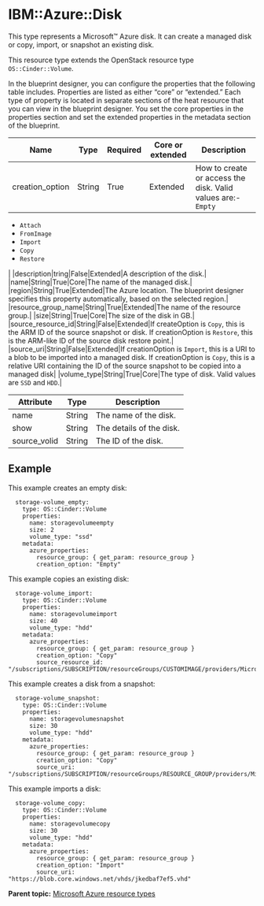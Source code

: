# IBM::Azure::Disk

This type represents a Microsoft™ Azure disk. It can create a managed disk or copy, import, or snapshot an existing disk.

This resource type extends the OpenStack resource type `OS::Cinder::Volume`.

In the blueprint designer, you can configure the properties that the following table includes. Properties are listed as either “core” or “extended.” Each type of property is located in separate sections of the heat resource that you can view in the blueprint designer. You set the core properties in the properties section and set the extended properties in the metadata section of the blueprint.

|Name|Type|Required|Core or extended|Description|
|----|----|--------|----------------|-----------|
|creation\_option|String|True|Extended|How to create or access the disk. Valid values are:-   `Empty`
-   `Attach`
-   `FromImage`
-   `Import`
-   `Copy`
-   `Restore`

|
|description|tring|False|Extended|A description of the disk.|
|name|String|True|Core|The name of the managed disk.|
|region|String|True|Extended|The Azure location. The blueprint designer specifies this property automatically, based on the selected region.|
|resource\_group\_name|String|True|Extended|The name of the resource group.|
|size|String|True|Core|The size of the disk in GB.|
|source\_resource\_id|String|False|Extended|If createOption is `Copy`, this is the ARM ID of the source snapshot or disk. If creationOption is `Restore`, this is the ARM-like ID of the source disk restore point.|
|source\_uri|String|False|Extended|If creationOption is `Import`, this is a URI to a blob to be imported into a managed disk. If creationOption is `Copy`, this is a relative URI containing the ID of the source snapshot to be copied into a managed disk|
|volume\_type|String|True|Core|The type of disk. Valid values are `SSD` and `HDD`.|

|Attribute|Type|Description|
|---------|----|-----------|
|name|String|The name of the disk.|
|show|String|The details of the disk.|
|source\_volid|String|The ID of the disk.|

## Example

This example creates an empty disk:

```
  storage-volume_empty:
    type: OS::Cinder::Volume
    properties:
      name: storagevolumeempty
      size: 2
      volume_type: "ssd"
    metadata:
      azure_properties:
        resource_group: { get_param: resource_group }
        creation_option: "Empty"
```

This example copies an existing disk:

```
  storage-volume_import:
    type: OS::Cinder::Volume
    properties:
      name: storagevolumeimport
      size: 40
      volume_type: "hdd"
    metadata:
      azure_properties:
        resource_group: { get_param: resource_group }
        creation_option: "Copy"
        source_resource_id: "/subscriptions/SUBSCRIPTION/resourceGroups/CUSTOMIMAGE/providers/Microsoft.Compute/disks/DISK_NAME"
```

This example creates a disk from a snapshot:

```
  storage-volume_snapshot:
    type: OS::Cinder::Volume
    properties:
      name: storagevolumesnapshot
      size: 30
      volume_type: "hdd"
    metadata:
      azure_properties:
        resource_group: { get_param: resource_group }
        creation_option: "Copy"
        source_uri: "/subscriptions/SUBSCRIPTION/resourceGroups/RESOURCE_GROUP/providers/Microsoft.Compute/snapshots/MY_SNAPSHOT" 
```

This example imports a disk:

```
  storage-volume_copy:
    type: OS::Cinder::Volume
    properties:
      name: storagevolumecopy
      size: 30
      volume_type: "hdd"
    metadata:
      azure_properties:
        resource_group: { get_param: resource_group }
        creation_option: "Import"
        source_uri: "https://blob.core.windows.net/vhds/jkedbaf7ef5.vhd"
```

**Parent topic:** [Microsoft Azure resource types](../../com.ibm.edt.heat.reference.doc/topics/ref_heat_types_azure_ov.md)


